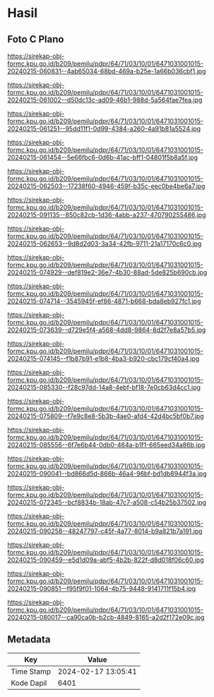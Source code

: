 # Hasil

## Foto C Plano

https://sirekap-obj-formc.kpu.go.id/b209/pemilu/pdpr/64/71/03/10/01/6471031001015-20240215-060831--4ab65034-68bd-469a-b25e-1a66b036cbf1.jpg

https://sirekap-obj-formc.kpu.go.id/b209/pemilu/pdpr/64/71/03/10/01/6471031001015-20240215-061002--d50dc13c-ad09-46b1-988d-5a564fae7fea.jpg

https://sirekap-obj-formc.kpu.go.id/b209/pemilu/pdpr/64/71/03/10/01/6471031001015-20240215-061251--95dd11f1-0d99-4384-a260-4a91b81a5524.jpg

https://sirekap-obj-formc.kpu.go.id/b209/pemilu/pdpr/64/71/03/10/01/6471031001015-20240215-061454--5e66fbc6-0d6b-41ac-bff1-04801f5b8a5f.jpg

https://sirekap-obj-formc.kpu.go.id/b209/pemilu/pdpr/64/71/03/10/01/6471031001015-20240215-062503--17238f60-4946-459f-b35c-eec0be4be6a7.jpg

https://sirekap-obj-formc.kpu.go.id/b209/pemilu/pdpr/64/71/03/10/01/6471031001015-20240215-091135--850c82cb-1d36-4abb-a237-470790255486.jpg

https://sirekap-obj-formc.kpu.go.id/b209/pemilu/pdpr/64/71/03/10/01/6471031001015-20240215-062653--9d8d2d03-3a34-42fb-9711-21a17170c6c0.jpg

https://sirekap-obj-formc.kpu.go.id/b209/pemilu/pdpr/64/71/03/10/01/6471031001015-20240215-074929--def819e2-36e7-4b30-88ad-5de825b690cb.jpg

https://sirekap-obj-formc.kpu.go.id/b209/pemilu/pdpr/64/71/03/10/01/6471031001015-20240215-074714--3545945f-ef86-4871-b668-bda8eb927fc1.jpg

https://sirekap-obj-formc.kpu.go.id/b209/pemilu/pdpr/64/71/03/10/01/6471031001015-20240215-073639--d729e5f4-a568-4dd8-9864-8d2f7e8a57b5.jpg

https://sirekap-obj-formc.kpu.go.id/b209/pemilu/pdpr/64/71/03/10/01/6471031001015-20240215-074145--f1b87b91-e1b8-4ba3-b920-cbc179cf40a4.jpg

https://sirekap-obj-formc.kpu.go.id/b209/pemilu/pdpr/64/71/03/10/01/6471031001015-20240215-085330--f28c97dd-14a8-4ebf-bf18-7e0cb63d4cc1.jpg

https://sirekap-obj-formc.kpu.go.id/b209/pemilu/pdpr/64/71/03/10/01/6471031001015-20240215-075809--f7e9c8e8-5b3b-4ae0-afd4-42d4bc5bf0b7.jpg

https://sirekap-obj-formc.kpu.go.id/b209/pemilu/pdpr/64/71/03/10/01/6471031001015-20240215-085556--6f7e6b44-0db0-464a-b1f1-665eed34a86b.jpg

https://sirekap-obj-formc.kpu.go.id/b209/pemilu/pdpr/64/71/03/10/01/6471031001015-20240215-090041--bd866d5d-866b-46a4-96bf-bd1db8944f3a.jpg

https://sirekap-obj-formc.kpu.go.id/b209/pemilu/pdpr/64/71/03/10/01/6471031001015-20240215-072345--bcf8834b-18ab-47c7-a508-c54b25b37502.jpg

https://sirekap-obj-formc.kpu.go.id/b209/pemilu/pdpr/64/71/03/10/01/6471031001015-20240215-090258--48247797-c45f-4a77-8014-b9a821b7a191.jpg

https://sirekap-obj-formc.kpu.go.id/b209/pemilu/pdpr/64/71/03/10/01/6471031001015-20240215-090459--e5d1d09a-abf5-4b2b-822f-d8d018f06c60.jpg

https://sirekap-obj-formc.kpu.go.id/b209/pemilu/pdpr/64/71/03/10/01/6471031001015-20240215-090851--f95f9f01-1064-4b75-9448-9141711f15b4.jpg

https://sirekap-obj-formc.kpu.go.id/b209/pemilu/pdpr/64/71/03/10/01/6471031001015-20240215-080017--ca90ca0b-b2cb-4849-8165-a2d2f172e09c.jpg


## Metadata

| Key        | Value               |
| ---------- | ------------------- |
| Time Stamp | 2024-02-17 13:05:41 |
| Kode Dapil | 6401                |



